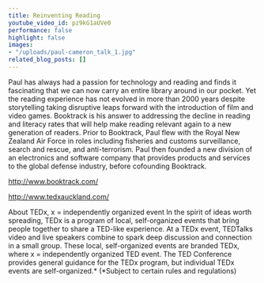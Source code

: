 ```yaml
---
title: Reinventing Reading
youtube_video_id: pz9kG1aUVe0
performance: false
highlight: false
images:
- "/uploads/paul-cameron_talk_1.jpg"
related_blog_posts: []
---
```


Paul has always had a passion for technology and reading and finds it fascinating that we can now carry an entire library around in our pocket. Yet the reading experience has not evolved in more than 2000 years despite storytelling taking disruptive leaps forward with the introduction of film and video games. Booktrack is his answer to addressing the decline in reading and literacy rates that will help make reading relevant again to a new generation of readers. Prior to Booktrack, Paul flew with the Royal New Zealand Air Force in roles including fisheries and customs surveillance, search and rescue, and anti-terrorism. Paul then founded a new division of an electronics and software company that provides products and services to the global defense industry, before cofounding Booktrack.

http://www.booktrack.com/

http://www.tedxauckland.com/

About TEDx, x = independently organized event
In the spirit of ideas worth spreading, TEDx is a program of local, self-organized events that bring people together to share a TED-like experience. At a TEDx event, TEDTalks video and live speakers combine to spark deep discussion and connection in a small group. These local, self-organized events are branded TEDx, where x = independently organized TED event. The TED Conference provides general guidance for the TEDx program, but individual TEDx events are self-organized.* (*Subject to certain rules and regulations)
